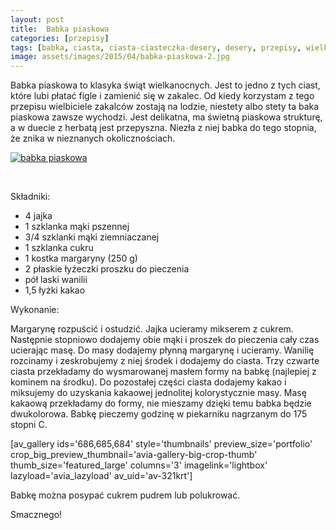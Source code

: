 ```yaml
---
layout: post
title:  Babka piaskowa
categories: [przepisy]
tags: [babka, ciasta, ciasta-ciasteczka-desery, desery, przepisy, wielkanoc]
image: assets/images/2015/04/babka-piaskowa-2.jpg
---
```

Babka piaskowa to klasyka świąt wielkanocnych. Jest to jedno z tych ciast, które lubi płatać figle i zamienić się w zakalec. Od kiedy korzystam z tego przepisu wielbiciele zakalców zostają na lodzie, niestety albo stety ta baka piaskowa zawsze wychodzi. Jest delikatna, ma świetną piaskowa strukturę, a w duecie z herbatą jest przepyszna. Niezła z niej babka do tego stopnia, że znika w nieznanych okolicznościach.

[![babka piaskowa](http://kobieta-ze-smakiem.pl/wp-content/uploads/2015/04/babka-piaskowa-300x222.jpg)](http://kobieta-ze-smakiem.pl/wp-content/uploads/2015/04/babka-piaskowa.jpg)

 

Składniki:
* 4 jajka
* 1 szklanka mąki pszennej
* 3/4 szklanki mąki ziemniaczanej
* 1 szklanka cukru
* 1 kostka margaryny (250 g)
* 2 płaskie łyżeczki proszku do pieczenia
* pół laski wanilii
* 1,5 łyżki kakao


Wykonanie:

Margarynę rozpuścić i ostudzić. Jajka ucieramy mikserem z cukrem. Następnie stopniowo dodajemy obie mąki i proszek do pieczenia cały czas ucierając masę. Do masy dodajemy płynną margarynę i ucieramy. Wanilię rozcinamy i zeskrobujemy z niej środek i dodajemy do ciasta. Trzy czwarte ciasta przekładamy do wysmarowanej masłem formy na babkę (najlepiej z kominem na środku). Do pozostałej części ciasta dodajemy kakao i miksujemy do uzyskania kakaowej jednolitej kolorystycznie masy. Masę kakaową przekładamy do formy, nie mieszamy dzięki temu babka będzie dwukolorowa. Babkę pieczemy godzinę w piekarniku nagrzanym do 175 stopni C.

[av\_gallery ids='686,685,684' style='thumbnails' preview\_size='portfolio' crop\_big\_preview\_thumbnail='avia-gallery-big-crop-thumb' thumb\_size='featured\_large' columns='3' imagelink='lightbox' lazyload='avia\_lazyload' av\_uid='av-321krt']

Babkę można posypać cukrem pudrem lub polukrować.

Smacznego!
    